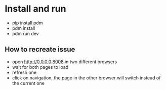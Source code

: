 # Install and run

- pip install pdm
- pdm install
- pdm run dev

## How to recreate issue

- open http://0.0.0.0:8008 in two different browsers
- wait for both pages to load
- refresh one
- click on navigation, the page in the other browser will switch instead of the current one
